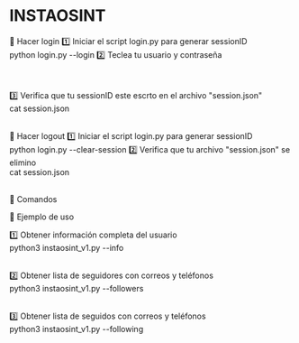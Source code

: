 # INSTAOSINT
🔹 Hacer login
1️⃣ Iniciar el script login.py para generar sessionID </br>
python login.py --login
2️⃣ Teclea tu usuario y contraseña</br>

</br></br>
3️⃣ Verifica que tu sessionID este escrto en el archivo "session.json" </br>
cat session.json
</br></br>


🔹 Hacer logout
1️⃣ Iniciar el script login.py para generar sessionID </br>
python login.py --clear-session
2️⃣ Verifica que tu archivo "session.json" se elimino </br>
cat session.json </br></br>


🔹 Comandos



🔹 Ejemplo de uso

1️⃣ Obtener información completa del usuario </br>
python3 instaosint_v1.py <USUARIO> --info </br></br>

2️⃣ Obtener lista de seguidores con correos y teléfonos</br>
python3 instaosint_v1.py <USUARIO> --followers</br></br>

3️⃣ Obtener lista de seguidos con correos y teléfonos</br>
python3 instaosint_v1.py <USUARIO> --following</br></br>
